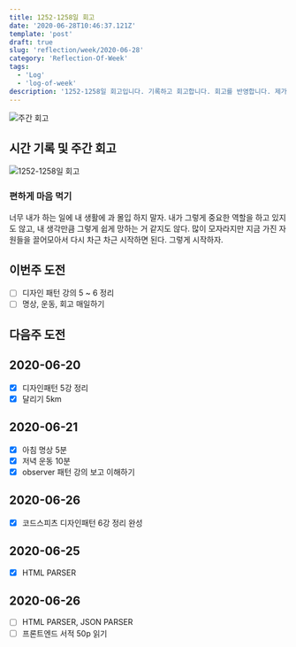 ```yaml
---
title: 1252-1258일 회고
date: '2020-06-28T10:46:37.121Z'
template: 'post'
draft: true
slug: 'reflection/week/2020-06-28'
category: 'Reflection-Of-Week'
tags:
  - 'Log'
  - 'log-of-week'
description: '1252-1258일 회고입니다. 기록하고 회고합니다. 회고를 반영합니다. 제가 자라는 방식입니다.'
---
```

![주간 회고](https://imgur.com/PwMHNaY.png)



## 시간 기록 및 주간 회고 

![1252-1258일 회고](.png)

### 편하게 마음 먹기
너무 내가 하는 일에 내 생활에 과 몰입 하지 말자. 내가 그렇게 중요한 역할을 하고 있지도 않고, 내 생각만큼 그렇게 쉽게 망하는 거 같지도 않다. 많이 모자라지만 지금 가진 자원들을 끌어모아서 다시 차근 차근 시작하면 된다. 그렇게 시작하자.

## 이번주 도전
- [ ] 디자인 패턴 강의 5 ~ 6 정리 
- [ ] 명상, 운동, 회고 매일하기 

## 다음주 도전


## 2020-06-20
- [x] 디자인패턴 5강 정리 
- [x] 달리기 5km

## 2020-06-21
- [x] 아침 명상 5분 
- [x] 저녁 운동 10분 
- [x] observer 패턴 강의 보고 이해하기 

## 2020-06-26
- [x] 코드스피츠 디자인패턴 6강 정리 완성

## 2020-06-25
- [x] HTML PARSER 

## 2020-06-26
- [ ] HTML PARSER, JSON PARSER 
- [ ] 프론트엔드 서적 50p 읽기
